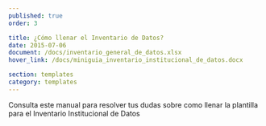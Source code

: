 ```yaml
---
published: true
order: 3

title: ¿Cómo llenar el Inventario de Datos?
date: 2015-07-06
document: /docs/inventario_general_de_datos.xlsx
hover_link: /docs/miniguia_inventario_institucional_de_datos.docx

section: templates
category: templates
---
```


Consulta este manual para resolver tus dudas sobre como llenar la plantilla para el Inventario Institucional de Datos
